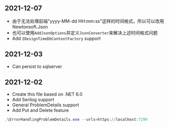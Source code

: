 ﻿## 2021-12-07
- 由于无法处理前端"yyyy-MM-dd HH:mm:ss"这样的时间格式，所以可以改用Newtonsoft.Json
- 也可以使用`AddJsonOptions`并定义`JsonConverter`来解决上述时间格式问题
- Add `IDesignTimeDbContextFactory` support
## 2021-12-03
- Can persist to sqlserver

## 2021-12-02

- Create this file based on .NET 6.0
- Add Serilog support
- General ProblemDetails support
- Add Put and Delete feature

```powershell
.\ErrorHandlingProblemDetails.exe --urls=https://localhost:7299
```